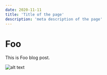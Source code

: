 ```yaml
---
date: 2020-11-11
title: 'Title of the page'
description: 'meta description of the page'
---
```


# Foo

This is Foo blog post.

![alt text](/testingImage.jpg)